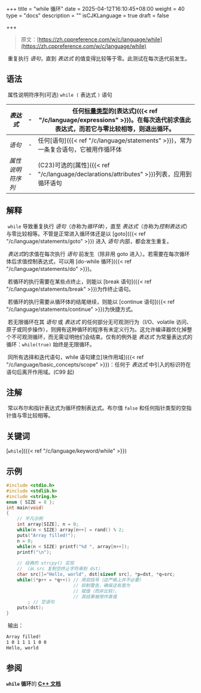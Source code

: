 +++
title = "while 循环"
date = 2025-04-12T16:10:45+08:00
weight = 40
type = "docs"
description = ""
isCJKLanguage = true
draft = false

+++

> 原文：[https://zh.cppreference.com/w/c/language/while](https://zh.cppreference.com/w/c/language/while)

​	重复执行 *语句*，直到 *表达式* 的值变得比较等于零。此测试在每次迭代前发生。

## 语法

​	属性说明符序列(可选) `while (` 表达式  `)` 语句

| *表达式*         | -    | 任何[标量类型](https://zh.cppreference.com/w/c/language/types#.E7.B1.BB.E5.9E.8B.E7.BB.84.E5.88.AB)的[表达式]({{< ref "/c/language/expressions" >}})。在每次迭代前求值此表达式，而若它与零比较相等，则退出循环。 |
| ---------------- | ---- | ------------------------------------------------------------ |
| *语句*           | -    | 任何[语句]({{< ref "/c/language/statements" >}})，常为一条复合语句，它被用作循环体 |
| *属性说明符序列* | -    | (C23)可选的[属性]({{< ref "/c/language/declarations/attributes" >}})列表，应用到循环语句 |

## 解释

​	`while` 导致重复执行 *语句*（亦称为*循环体*），直至 *表达式*（亦称为*控制表达式*）与零比较相等。不管是正常进入循环体还是以 [goto]({{< ref "/c/language/statements/goto" >}}) 进入 *语句* 内部，都会发生重复。

​	*表达式*的求值在每次执行 *语句* 前发生（除非用 goto 进入）。若需要在每次循环体后求值控制表达式，可以用 [do-while 循环]({{< ref "/c/language/statements/do" >}})。

​	若循环的执行需要在某些点终止，则能以 [break 语句]({{< ref "/c/language/statements/break" >}})为作终止语句。

​	若循环的执行需要从循环体的结尾继续，则能以 [continue 语句]({{< ref "/c/language/statements/continue" >}})为快捷方式。

​	若无限循环在其 *语句* 或 *表达式* 的任何部分无可观测行为（I/O、volatile 访问、原子或同步操作），则拥有这种循环的程序有未定义行为。这允许编译器优化掉整个不可观测循环，而无需证明他们会结束。仅有的例外是 *表达式* 为常量表达式的循环：`while(true)` 始终是无限循环。

​	同所有选择和迭代语句，while 语句建立[块作用域]({{< ref "/c/language/basic_concepts/scope" >}})：任何于 *表达式* 中引入的标识符在语句后离开作用域。(C99 起)

## 注解

​	常以布尔和指针表达式为循环控制表达式。布尔值 `false` 和任何指针类型的空指针值与零比较相等。

## 关键词

[`while`]({{< ref "/c/language/keyword/while" >}})

## 示例

```c
#include <stdio.h>
#include <stdlib.h>
#include <string.h>
enum { SIZE = 8 };
int main(void)
{
    // 平凡示例
    int array[SIZE], n = 0;
    while(n < SIZE) array[n++] = rand() % 2;
    puts("Array filled!");
    n = 0;
    while(n < SIZE) printf("%d ", array[n++]);
    printf("\n");
 
    // 经典的 strcpy() 实现
    // （从 src 复制空终止字符串到 dst）
    char src[]="Hello, world", dst[sizeof src], *p=dst, *q=src;
    while((*p++ = *q++)) // 用双括号（这严格上并不必要）
                         // 抑制警告，确保这有意为
                         // 赋值（而非比较），
                         // 其结果被用作真值
        ; // 空语句
    puts(dst);
}
```

​	输出：

```txt
Array filled!
1 0 1 1 1 1 0 0 
Hello, world
```

## 参阅

**`while` 循环**的 **[C++ 文档](https://zh.cppreference.com/w/cpp/language/while)**

